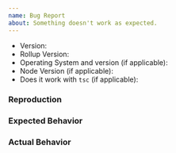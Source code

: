 ```yaml
---
name: Bug Report
about: Something doesn't work as expected.
---
```


- Version:
- Rollup Version:
- Operating System and version (if applicable):
- Node Version (if applicable):
- Does it work with `tsc` (if applicable):

<!--
  Do you depend on this plugin? Please consider supporting its development by becoming [a sponsor](https://github.com/wessberg/rollup-plugin-ts?sponsor=1).
  Thanks ❤️
-->

### Reproduction

<!--
  Please provide a link to a reproduction. For simple bugs, it may be sufficient to just
  provide some inline example code here.

  A minimal reproduction is often necessary in order to fix bugs. If you do not provide
  a link to a reproduction or otherwise reproduction instructions, you may be asked to provide
  it. Please use one of the following:

  1. For simple bugs, it is fine to provide code examples directly in the issue.
     - If it depends on specific `tsconfig.json` settings and/or specific Rollup configuration, please use (2) or (3).
  2. Provide a minimal repository link (For example on Github).
  3. Provide a REPL link, for example on [repl.it/](https://repl.it/)

  With a reproduction, it is much more likely that the bug will be located and fixed quickly.
-->

### Expected Behavior

### Actual Behavior
